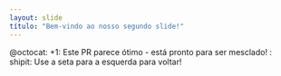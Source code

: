 ```yaml
---
layout: slide
título: "Bem-vindo ao nosso segundo slide!"
---
```

@octocat: +1: Este PR parece ótimo - está pronto para ser mesclado! : shipit:
Use a seta para a esquerda para voltar!

